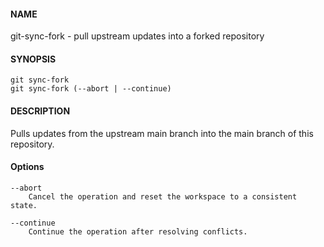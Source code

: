 #### NAME

git-sync-fork - pull upstream updates into a forked repository


#### SYNOPSIS

```
git sync-fork
git sync-fork (--abort | --continue)
```


#### DESCRIPTION

Pulls updates from the upstream main branch into the main branch of this repository.


#### Options

```
--abort
    Cancel the operation and reset the workspace to a consistent state.

--continue
    Continue the operation after resolving conflicts.
```
